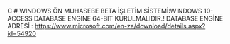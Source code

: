 C # WINDOWS ÖN MUHASEBE BETA
İŞLETİM SİSTEMİ:WINDOWS 10-ACCESS DATABASE ENGINE 64-BIT KURULMALIDIR.!
DATABASE ENGİNE ADRESİ : https://www.microsoft.com/en-za/download/details.aspx?id=54920

